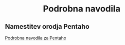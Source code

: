 <h1 align="center">Podrobna navodila</h1>

## Namestitev orodja Pentaho
[Podrobna navodila za Pentaho](./podrobna-navodila/Pentaho.md)